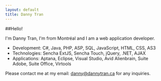 ```yaml
---
layout: default
title: Danny Tran
---
```


##Hello!

I'm Danny Tran, I'm from Montréal and I am a web application developer.

* Development: C#, Java, PHP, ASP, SQL, JavaScript, HTML, CSS, AS3
* Technologies: Sencha ExtJS, Sencha Touch, jQuery, .NET, AJAX
* Applications: Aptana, Eclipse, Visual Studio, Avid Alienbrain, Suite Adobe, Suite Office, Virtools

Please contact me at my email: [danny@dannytran.ca](mailto:danny@dannytran.ca) for any inquiries.